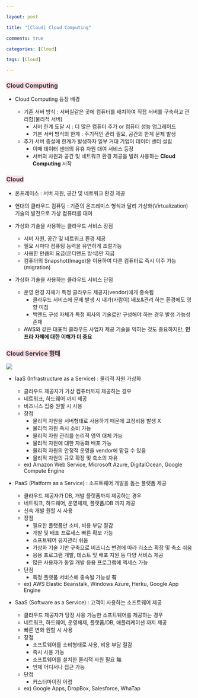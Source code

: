 ```yaml
---

layout: post

title: "[Cloud] Cloud Computing"

comments: true

categories: [Cloud]

tags: [Cloud]

---
```


### <span style='color: #2D3748; background-color: #ffdce0'>Cloud Computing</span>

- Cloud Computing 등장 배경

  - 기존 서버 방식 : 서버실같은 곳에 컴퓨터를 배치하여 직접 서버를 구축하고 관리함(물리적 서버)
    - 서버 한계 도달 시 : 더 많은 컴퓨터 추가 or 컴퓨터 성능 업그레이드
    - 기본 서버 방식의 한계 : 주기적인 관리 필요, 공간의 한계 문제 발생
  - 추가 서버 증설에 한계가 발생하자 일부 거대 기업이 데이터 센터 설립
    - 이때 데이터 센터의 유휴 자원 대여 서비스 등장
    - 서버의 차원과 공간 및 네트워크 환경 제공을 빌려 사용하는 **Cloud Computing** 시작
    
### <span style='color: #2D3748; background-color: #ffdce0'>Cloud</span>

- 온프레미스 : 서버 자원, 공간 및 네트워크 환경 제공
  
- 현대의 클라우드 컴퓨팅 : 기존의 온프레미스 형식과 달리 가상화(Virtualization) 기술의 발전으로 가상 컴퓨터를 대여

- 가상화 기술을 사용하는 클라우드 서비스 장점
  
  - 서버 자원, 공간 및 네트워크 환경 제공
  - 필요 시마다 컴퓨팅 능력을 유연하게 조절가능
  - 사용한 만큼의 요금(온디맨드 방식)만 지급
  - 컴퓨터의 Snapshot(Image)을 이용하여 다른 컴퓨터로 즉시 이주 가능(migration)
  
- 가상화 기술을 사용하는 클라우드 서비스 단점
  
  - 운영 환경 자체가 특정 클라우드 제공자(vendor)에게 종속됨
    - 클라우드 서비스에 문제 발생 시 내가(사람이) 배포&관리 하는 환경에도 영향 미침
    - 백엔드 구성 자체가 특정 회사의 기술로만 구성해야 하는 경우 발생 가능성 존재
  - AWS와 같은 대표적 클라우드 사업자 제공 기술을 익히는 것도 중요하지만, **인프라 자체에 대한 이해가 더 중요**
    
### <span style='color: #2D3748; background-color: #ffdce0'>Cloud Service 형태</span>

  ![](https://velog.velcdn.com/images/hyoreal51/post/e784e86e-6e2e-479b-aa12-81db04c0c072/image.png)

- IaaS (Infrastructure as a Service) : 물리적 자원 가상화

  - 클라우드 제공자가 가상 컴퓨터까지 제공하는 경우
  - 네트워크, 하드웨어 까지 제공
  - 비즈니스 집중 원할 시 사용
  - 장점
    - 물리적 자원을 서버형태로 사용하기 때문에 고정비용 발생 X
    - 물리적 자원 즉시 소비 가능
    - 물리적 자원 관리를 논리적 영역 대체 가능
    - 물리적 자원에 대한 자동화 배포 가능
    - 물리적 자원의 안정적 운영을 vendor에 맡길 수 있음
    - 물리적 자원의 규모 확장 및 축소의 자유 
  - ex) Amazon Web Service, Microsoft Azure, DigitalOcean, Google Compute Engine
  
- PaaS (Platform as a Service) : 소프트웨어 개발을 돕는 플랫폼 제공

  - 클라우드 제공자가 DB, 개발 플랫폼까지 제공하는 경우
  - 네트워크, 하드웨어, 운영체제, 플랫폼/DB 까지 제공
  - 신속 개발 원할 시 사용
  - 장점
    - 필요한 플랫폼만 소비, 비용 부담 절감
    - 개발 및 배포 프로세스 빠른 확보 가능
    - 소프트웨어 유지관리 쉬움
    - 가상화 기술 기반 구축으로 비즈니스 변경에 따라 리소스 확장 및 축소 쉬움
    - 응용 프로그램 개발, 테스트 및 배포 지원 등 다양 서비스 제공
    - 많은 사용자가 동일 개발 응용 프로그램에 엑세스 가능
  - 단점
    - 특정 플랫폼 서비스에 종속될 가능성 有
  - ex) AWS Elastic Beanstalk, Windows Azure, Herku, Google App Engine
  
- SaaS (Software as a Service) : 고객이 사용하는 소프트웨어 제공

  - 클라우드 제공자가 당장 사용 가능한 소프트웨어를 제공하는 경우
  - 네트워크, 하드웨어, 운영체제, 플랫폼/DB, 애플리케이션 까지 제공
  - 빠른 변화 원할 시 사용
  - 장점
    - 소프트웨어를 소비형태로 사용, 비용 부담 절감
    - 즉시 사용 가능
    - 소프트웨어를 설치한 물리적 자원 필요 無
    - 언제 어디서나 접근 가능
  - 단점
    - 커스터마이징 어렵
  - ex) Google Apps, DropBox, Salesforce, WhaTap